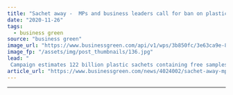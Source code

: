 ```yaml
---
title: "Sachet away -  MPs and business leaders call for ban on plastic sample sachets"
date: "2020-11-26"
tags: 
  - business green
source: "business green"
image_url: "https://www.businessgreen.com/api/v1/wps/3b850fc/3e63ca9e-8aae-43c3-a1ea-21a0a1b9a3e8/2/sachet-iStock-1177145043-185x114.jpg"
image_fp: "/assets/img/post_thumbnails/136.jpg"
lead: "
 Campaign estimates 122 billion plastic sachets containing free samples of perfumes, skincare, and other products are produced each year ..."
article_url: "https://www.businessgreen.com/news/4024002/sachet-away-mps-business-leaders-ban-plastic-sample-sachets"
---
```


---
